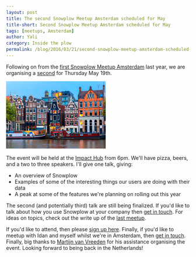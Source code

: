 ```yaml
---
layout: post
title: The second Snowplow Meetup Amsterdam scheduled for May
title-short: Second Snowplow Meetup Amsterdam scheduled for May
tags: [meetups, Amsterdam]
author: Yali
category: Inside the plow
permalink: /blog/2016/03/21/second-snowplow-meetup-amsterdam-scheduled-for-may/
---
```


Following on from the [first Snowplow Meetup Amsterdam][last-meetup] last year, we are organising a [second][meetup] for Thursday May 19th.

![Amsterdam picture][amsterdam-pic]

The event will be held at the [Impact Hub][impact-hub] from 6pm. We'll have pizza, beers, and a two to three speakers. I'll give one talk, giving:

* An overview of Snowplow
* Examples of some of the interesting things our users are doing with their data
* A peak at some of the features we're planning on rolling out this year

The second (and potentially third) talk are still being finalized. If you'd like to talk about how you use Snowplow at your company then [get in touch][contact]. For ideas on topics, check out the write up of the [last meetup][last-meetup].

If you'd like to attend, then please [sign up here][meetup]. Finally, if you'd like to meetup with Idan and myself whilst we're in Amsterdam, then [get in touch][contact]. Finally, big thanks to [Martijn van Vreeden][martijn] for his assistance organising the event. Looking forward to being back in the Netherlands!

[last-meetup]: /blog/2015/05/19/snowplow-meetup-amsterdam-wrap-up/
[meetup]: http://www.meetup.com/Snowplow-Analytics-Amsterdam/events/229687898/
[amsterdam-pic]: /assets/img/blog/2016/03/amsterdam.jpeg
[impact-hub]: https://www.google.com/maps?f=q&hl=en&q=Westerpark,+Haarlemmerweg+10C,+Amsterdam,+nl
[contact]: /contact/
[martijn]: https://nl.linkedin.com/in/martijnvanvreeden
